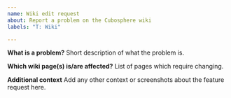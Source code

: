```yaml
---
name: Wiki edit request
about: Report a problem on the Cubosphere wiki
labels: "T: Wiki"

---
```


**What is a problem?**
Short description of what the problem is.

**Which wiki page(s) is/are affected?**
List of pages which require changing.

**Additional context**
Add any other context or screenshots about the feature request here.
